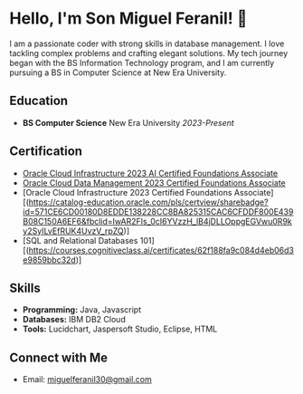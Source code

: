 # Hello, I'm Son Miguel Feranil! 👋

I am a passionate coder with strong skills in database management. I love tackling complex problems and crafting elegant solutions. My tech journey began with the BS Information Technology program, and I am currently pursuing a BS in Computer Science at New Era University.

## Education

- **BS Computer Science**
  New Era University
  _2023-Present_

## Certification

- [Oracle Cloud Infrastructure 2023 AI Certified Foundations Associate](Certification_links_here)
- [Oracle Cloud Data Management 2023 Certified Foundations Associate](https://catalog-education.oracle.com/pls/certview/sharebadge?id=2F08FB3ED5BFBE51CDB9EED0B3085E72C23A50CB274272DFCDA16E3DECF16CD9&fbclid=IwAR12CTNEprk8EYvuZwrcGXNPeakJz4jNKULofy2onR9YfN9-Pz8X9uLHrKo)
- [Oracle Cloud Infrastructure 2023 Certified Foundations Associate][(https://catalog-education.oracle.com/pls/certview/sharebadge?id=571CE6CD00180D8EDDE138228CC8BA825315CAC6CFDDF800E439B08C150A6EF6&fbclid=IwAR2FIs_0cI6YVzzH_lB4jDLLOppgEGVwu0R9ky2SyILvEfRUK4UvzV_rpZQ)]
- [SQL and Relational Databases 101][(https://courses.cognitiveclass.ai/certificates/62f188fa9c084d4eb06d3e9859bbc32d)]

## Skills

- **Programming:** Java, Javascript
- **Databases:** IBM DB2 Cloud
- **Tools:** Lucidchart, Jaspersoft Studio, Eclipse, HTML

## Connect with Me

- Email: miguelferanil30@gmail.com

